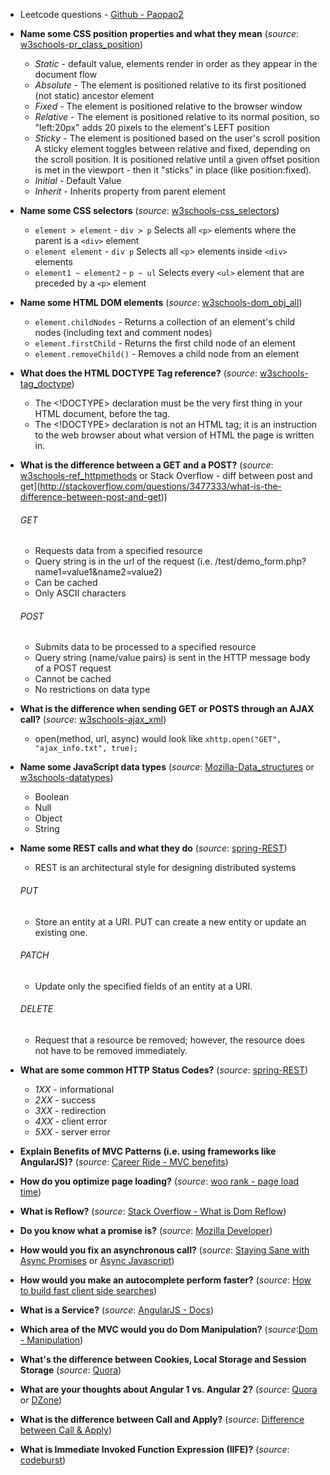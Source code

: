 * Leetcode questions - [Github - Paopao2](https://github.com/paopao2/leetcode-js)

* **Name some CSS position properties and what they mean** (*source*: [w3schools-pr_class_position](https://www.w3schools.com/cssref/pr_class_position.asp))
  * *Static* - default value, elements render in order as they appear in the document flow
  * *Absolute* - The element is positioned relative to its first positioned (not static) ancestor element
  * *Fixed* - The element is positioned relative to the browser window
  * *Relative* - The element is positioned relative to its normal position, so "left:20px" adds 20 pixels to the element's LEFT position
  * *Sticky* - The element is positioned based on the user's scroll position
    A sticky element toggles between relative and fixed, depending on the scroll position. 
    It is positioned relative until a given offset position is met in the viewport - then it "sticks" in place (like position:fixed).
  * *Initial* - Default Value
  * *Inherit* - Inherits property from parent element

* **Name some CSS selectors** (*source*: [w3schools-css_selectors](https://www.w3schools.com/cssref/css_selectors.asp))
  * `element > element` - `div > p` Selects all `<p>` elements where the parent is a `<div>` element
  * `element element` - `div p` Selects all `<p`> elements inside `<div>` elements
  * `element1 ~ element2` - `p ~ ul` Selects every `<ul>` element that are preceded by a `<p>` element
  
* **Name some HTML DOM elements** (*source*: [w3schools-dom_obj_all](https://www.w3schools.com/jsref/dom_obj_all.asp))
  * `element.childNodes` - Returns a collection of an element's child nodes (including text and comment nodes)
  * `element.firstChild` - Returns the first child node of an element
  * `element.removeChild()` - Removes a child node from an element
  
* **What does the HTML DOCTYPE Tag reference?** (*source*: [w3schools-tag_doctype](https://www.w3schools.com/tags/tag_doctype.asp))
  * The <!DOCTYPE> declaration must be the very first thing in your HTML document, before the <html> tag.
  * The <!DOCTYPE> declaration is not an HTML tag; it is an instruction to the web browser about what version of HTML the page is written in.
  
* **What is the difference between a GET and a POST?** (*source*: [w3schools-ref_httpmethods](https://www.w3schools.com/TAGs/ref_httpmethods.asp) or Stack Overflow - diff between post and get](http://stackoverflow.com/questions/3477333/what-is-the-difference-between-post-and-get))
  ###### GET
  * Requests data from a specified resource
  * Query string is in the url of the request (i.e. /test/demo_form.php?name1=value1&name2=value2)
  * Can be cached
  * Only ASCII characters
  
  ###### POST
  * Submits data to be processed to a specified resource
  * Query string (name/value pairs) is sent in the HTTP message body of a POST request
  * Cannot be cached
  * No restrictions on data type
 
* **What is the difference when sending GET or POSTS through an AJAX call?** (*source*: [w3schools-ajax_xml](https://www.w3schools.com/xml/ajax_xmlhttprequest_send.asp))
  * open(method, url, async) would look like `xhttp.open("GET", "ajax_info.txt", true);`
  
* **Name some JavaScript data types** (*source*: [Mozilla-Data_structures](https://developer.mozilla.org/en-US/docs/Web/JavaScript/Data_structures) or [w3schools-datatypes](https://www.w3schools.com/js/js_datatypes.asp))
  * Boolean
  * Null
  * Object
  * String
  
* **Name some REST calls and what they do** (*source*: [spring-REST](https://spring.io/understanding/REST))
  * REST is an architectural style for designing distributed systems
  ###### PUT
  * Store an entity at a URI. PUT can create a new entity or update an existing one. 
  
  ###### PATCH
  * Update only the specified fields of an entity at a URI.
  
  ###### DELETE
  * Request that a resource be removed; however, the resource does not have to be removed immediately. 
  
* **What are some common HTTP Status Codes?** (*source*: [spring-REST](https://spring.io/understanding/REST))
  * *1XX* - informational
  * *2XX* - success
  * *3XX* - redirection
  * *4XX* - client error
  * *5XX* - server error

* **Explain Benefits of MVC Patterns (i.e. using frameworks like AngularJS)?** (*source*: [Career Ride - MVC benefits](http://www.careerride.com/MVC-benefits.aspx))

* **How do you optimize page loading?** (*source*: [woo rank - page load time](https://www.woorank.com/en/edu/seo-guides/page-load-time))

* **What is Reflow?** (*source*: [Stack Overflow - What is Dom Reflow](http://stackoverflow.com/questions/27637184/what-is-dom-reflow))

* **Do you know what a promise is?** (*source*: [Mozilla Developer](https://developer.mozilla.org/en-US/docs/Web/JavaScript/Reference/Global_Objects/Promise/resolve))

* **How would you fix an asynchronous call?** (*source*: [Staying Sane with Async Promises](http://colintoh.com/blog/staying-sane-with-asynchronous-programming-promises-and-generators) or
[Async Javascript](https://blog.risingstack.com/asynchronous-javascript/))

* **How would you make an autocomplete perform faster?** (*source*: [How to build fast client side searches](http://code.flickr.net/2009/03/18/building-fast-client-side-searches/))

* **What is a Service?** (*source*: [AngularJS - Docs](https://docs.angularjs.org/guide/services))

* **Which area of the MVC would you do Dom Manipulation?** (*source*:[Dom - Manipulation](http://ng-learn.org/2014/01/Dom-Manipulations/))

* **What's the difference between Cookies, Local Storage and Session Storage** (*source*: [Quora](https://www.quora.com/What-is-the-difference-between-sessionstorage-localstorage-and-Cookies))

* **What are your thoughts about Angular 1 vs. Angular 2?** (*source*: [Quora](https://www.quora.com/What-is-the-difference-between-AngularJs-and-Angular-2) or [DZone](https://dzone.com/articles/typed-front-end-with-angular-2))

* **What is the difference between Call and Apply?** (*source*: [Difference between Call & Apply](https://hangar.runway7.net/javascript/difference-call-apply))

* **What is Immediate Invoked Function Expression (IIFE)?** (*source*: [codeburst](https://codeburst.io/javascript-what-the-heck-is-an-immediately-invoked-function-expression-a0ed32b66c18))




  

